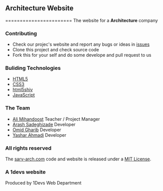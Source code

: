 ## Architecture Website
=======================
The website for a **Architecture** company

### Contributing

* Check our projec's website and report any bugs or ideas in [issues](https://github.com/1schools-projects/ciw-des-30-d-repo/issues)
* Clone this project and check source code
* Fork this for your self and do some develope and pull request to us

### Buliding Technologies

* [HTML5](http://ali.md/wiki/html5)
* [CSS3](http://ali.md/css3ref)
* [html5shiv](http://ali.md/html5shiv)
* [JavaScript](http://ali.md/wiki/javascript)

### The Team

* [Ali Mihandoost](https://github.com/alimd) Teacher / Project Manager
* [Arash Sadeghizade](https://github.com/arastoo) Developer
* [Omid Gharib](https://github.com/omidgharib) Developer
* [Yashar Ahmadi](https://github.com/YasharAMD) Developer

### All rights reserved

The [sarv-arch.com](http://sarv-arch.com) code and website is released under a [MIT License](http://opensource.org/licenses/MIT).

### A 1devs website

Produced by 1Devs Web Department